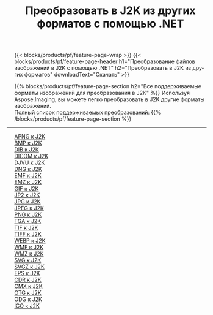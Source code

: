 ﻿---
title: Преобразовать в J2K из других форматов с помощью .NET 
weight: 3920
url: /ru/net/conversion/to/j2k 
lang: ru
langdirlevel: 2
locales: zh-hans,ja,it,ru,de,es,fr,nl,id,lt,pl,pt,vi,tr,ko,zh-hant,ar,hi,th,sv,cs,uk,he
description: Используя Aspose.Imaging, вы можете легко конвертировать в J2K из других форматов.
---

{{< blocks/products/pf/feature-page-wrap >}}
{{< blocks/products/pf/feature-page-header h1="Преобразование файлов изображений в J2K с помощью .NET" h2="Преобразовать в J2K из других форматов" downloadText="Скачать" >}}


{{% blocks/products/pf/feature-page-section  h2="Все поддерживаемые форматы изображений для преобразования в J2K" %}}
Используя Aspose.Imaging, вы можете легко преобразовать в J2K другие форматы изображений.
<br/>
Полный список поддерживаемых преобразований:
{{% /blocks/products/pf/feature-page-section %}}
<div class="container-fluid productfamilypage bg-gray">
    <div class="convertypes bg-gray agp-content section">
        <div class="container">
		<hr style="margin-left:-20px;"/>
		<div class="row other-converters">
		    <div class='col-md-2 other-converter remove-lp remove-rp'><a href="/imaging/ru/net/conversion/apng-to-j2k" >APNG к J2K</a></div>
<div class='col-md-2 other-converter remove-lp remove-rp'><a href="/imaging/ru/net/conversion/bmp-to-j2k" >BMP к J2K</a></div>
<div class='col-md-2 other-converter remove-lp remove-rp'><a href="/imaging/ru/net/conversion/dib-to-j2k" >DIB к J2K</a></div>
<div class='col-md-2 other-converter remove-lp remove-rp'><a href="/imaging/ru/net/conversion/dicom-to-j2k" >DICOM к J2K</a></div>
<div class='col-md-2 other-converter remove-lp remove-rp'><a href="/imaging/ru/net/conversion/djvu-to-j2k" >DJVU к J2K</a></div>
<div class='col-md-2 other-converter remove-lp remove-rp'><a href="/imaging/ru/net/conversion/dng-to-j2k" >DNG к J2K</a></div>
<div class='col-md-2 other-converter remove-lp remove-rp'><a href="/imaging/ru/net/conversion/emf-to-j2k" >EMF к J2K</a></div>
<div class='col-md-2 other-converter remove-lp remove-rp'><a href="/imaging/ru/net/conversion/emz-to-j2k" >EMZ к J2K</a></div>
<div class='col-md-2 other-converter remove-lp remove-rp'><a href="/imaging/ru/net/conversion/gif-to-j2k" >GIF к J2K</a></div>
<div class='col-md-2 other-converter remove-lp remove-rp'><a href="/imaging/ru/net/conversion/jp2-to-j2k" >JP2 к J2K</a></div>
<div class='col-md-2 other-converter remove-lp remove-rp'><a href="/imaging/ru/net/conversion/jpg-to-j2k" >JPG к J2K</a></div>
<div class='col-md-2 other-converter remove-lp remove-rp'><a href="/imaging/ru/net/conversion/jpeg-to-j2k" >JPEG к J2K</a></div>
<div class='col-md-2 other-converter remove-lp remove-rp'><a href="/imaging/ru/net/conversion/png-to-j2k" >PNG к J2K</a></div>
<div class='col-md-2 other-converter remove-lp remove-rp'><a href="/imaging/ru/net/conversion/tga-to-j2k" >TGA к J2K</a></div>
<div class='col-md-2 other-converter remove-lp remove-rp'><a href="/imaging/ru/net/conversion/tif-to-j2k" >TIF к J2K</a></div>
<div class='col-md-2 other-converter remove-lp remove-rp'><a href="/imaging/ru/net/conversion/tiff-to-j2k" >TIFF к J2K</a></div>
<div class='col-md-2 other-converter remove-lp remove-rp'><a href="/imaging/ru/net/conversion/webp-to-j2k" >WEBP к J2K</a></div>
<div class='col-md-2 other-converter remove-lp remove-rp'><a href="/imaging/ru/net/conversion/wmf-to-j2k" >WMF к J2K</a></div>
<div class='col-md-2 other-converter remove-lp remove-rp'><a href="/imaging/ru/net/conversion/wmz-to-j2k" >WMZ к J2K</a></div>
<div class='col-md-2 other-converter remove-lp remove-rp'><a href="/imaging/ru/net/conversion/svg-to-j2k" >SVG к J2K</a></div>
<div class='col-md-2 other-converter remove-lp remove-rp'><a href="/imaging/ru/net/conversion/svgz-to-j2k" >SVGZ к J2K</a></div>
<div class='col-md-2 other-converter remove-lp remove-rp'><a href="/imaging/ru/net/conversion/eps-to-j2k" >EPS к J2K</a></div>
<div class='col-md-2 other-converter remove-lp remove-rp'><a href="/imaging/ru/net/conversion/cdr-to-j2k" >CDR к J2K</a></div>
<div class='col-md-2 other-converter remove-lp remove-rp'><a href="/imaging/ru/net/conversion/cmx-to-j2k" >CMX к J2K</a></div>
<div class='col-md-2 other-converter remove-lp remove-rp'><a href="/imaging/ru/net/conversion/otg-to-j2k" >OTG к J2K</a></div>
<div class='col-md-2 other-converter remove-lp remove-rp'><a href="/imaging/ru/net/conversion/odg-to-j2k" >ODG к J2K</a></div>
<div class='col-md-2 other-converter remove-lp remove-rp'><a href="/imaging/ru/net/conversion/ico-to-j2k" >ICO к J2K</a></div>
                </div>
        </div>
    </div>
</div>
<br/>

